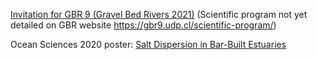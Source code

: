 [Invitation for GBR 9 (Gravel Bed Rivers 2021)](../files/InvitationLetterGBR_Williams.pdf) (Scientific program not yet detailed on GBR website https://gbr9.udp.cl/scientific-program/)

Ocean Sciences 2020 poster: [Salt Dispersion in Bar-Built Estuaries](../files/williams_poster_OS_2020_salt_dispersion.pdf)
